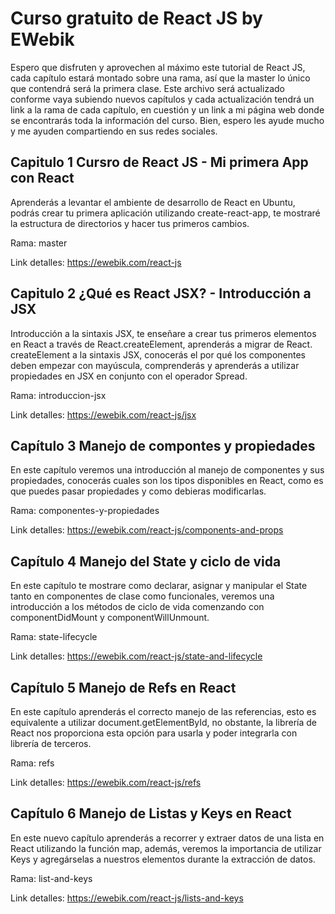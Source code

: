 # Curso gratuito de React JS by EWebik
Espero que disfruten y aprovechen al máximo este tutorial de React JS, cada capítulo estará montado sobre una rama, así que la master lo único que contendrá será la primera clase.
Este archivo será actualizado conforme vaya subiendo nuevos capítulos y cada actualización tendrá un link a la rama de cada capítulo, en cuestión y un link a mi página web donde se encontrarás toda la información del curso.
Bien, espero les ayude mucho y me ayuden compartiendo en sus redes sociales.

## Capitulo 1 Cursro de React JS - Mi primera App con React

Aprenderás a levantar el ambiente de desarrollo de React en Ubuntu, podrás crear tu primera aplicación utilizando create-react-app, te mostraré la estructura de directorios y hacer tus primeros cambios.

Rama: master

Link detalles: https://ewebik.com/react-js

## Capitulo 2 ¿Qué es React JSX? - Introducción a JSX

Introducción a la sintaxis JSX, te enseñare a crear tus primeros elementos en React a través de React.createElement, aprenderás a migrar de React. createElement a la sintaxis JSX, conocerás el por qué los componentes deben empezar con mayúscula, comprenderás y aprenderás a utilizar propiedades en JSX en conjunto con el operador Spread.

Rama: introduccion-jsx

Link detalles: https://ewebik.com/react-js/jsx

## Capítulo 3 Manejo de compontes y propiedades

En este capítulo veremos una introducción al manejo de componentes y sus propiedades, conocerás cuales son los tipos disponibles en React, como es que puedes pasar propiedades y como debieras modificarlas.

Rama: componentes-y-propiedades

Link detalles: https://ewebik.com/react-js/components-and-props

## Capítulo 4 Manejo del State y ciclo de vida

En este capítulo te mostrare como declarar, asignar y manipular el State tanto en componentes de clase como funcionales, veremos una introducción a los métodos de ciclo de vida comenzando con componentDidMount y componentWillUnmount.

Rama: state-lifecycle

Link detalles: https://ewebik.com/react-js/state-and-lifecycle

## Capítulo 5 Manejo de Refs en React

En este capítulo aprenderás el correcto manejo de las referencias, esto es equivalente a utilizar document.getElementById, no obstante, la librería de React nos proporciona esta opción para usarla y poder integrarla con librería de terceros.

Rama: refs

Link detalles: https://ewebik.com/react-js/refs

## Capítulo 6 Manejo de Listas y Keys en React

En este nuevo capítulo aprenderás a recorrer y extraer datos de una lista en React utilizando la función map, además, veremos la importancia de utilizar Keys y agregárselas a nuestros elementos durante la extracción de datos.

Rama: list-and-keys

Link detalles: https://ewebik.com/react-js/lists-and-keys

